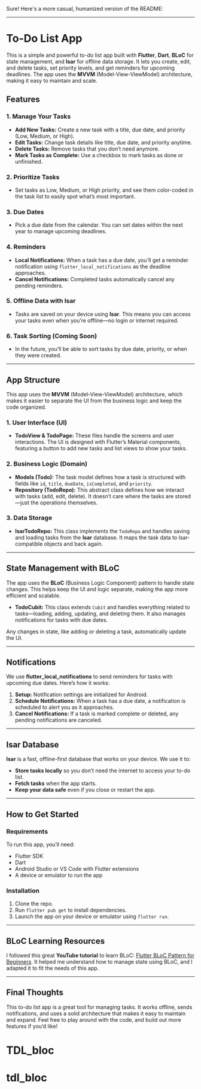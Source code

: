 Sure! Here's a more casual, humanized version of the README:

---

# To-Do List App

This is a simple and powerful to-do list app built with **Flutter**, **Dart**, **BLoC** for state management, and **Isar** for offline data storage. It lets you create, edit, and delete tasks, set priority levels, and get reminders for upcoming deadlines. The app uses the **MVVM** (Model-View-ViewModel) architecture, making it easy to maintain and scale.

## Features

### 1. **Manage Your Tasks**
   - **Add New Tasks:** Create a new task with a title, due date, and priority (Low, Medium, or High).
   - **Edit Tasks:** Change task details like title, due date, and priority anytime.
   - **Delete Tasks:** Remove tasks that you don’t need anymore.
   - **Mark Tasks as Complete:** Use a checkbox to mark tasks as done or unfinished.

### 2. **Prioritize Tasks**
   - Set tasks as Low, Medium, or High priority, and see them color-coded in the task list to easily spot what’s most important.

### 3. **Due Dates**
   - Pick a due date from the calendar. You can set dates within the next year to manage upcoming deadlines.

### 4. **Reminders**
   - **Local Notifications:** When a task has a due date, you'll get a reminder notification using `flutter_local_notifications` as the deadline approaches.
   - **Cancel Notifications:** Completed tasks automatically cancel any pending reminders.

### 5. **Offline Data with Isar**
   - Tasks are saved on your device using **Isar**. This means you can access your tasks even when you’re offline—no login or internet required.

### 6. **Task Sorting (Coming Soon)**
   - In the future, you’ll be able to sort tasks by due date, priority, or when they were created.

---

## App Structure

This app uses the **MVVM** (Model-View-ViewModel) architecture, which makes it easier to separate the UI from the business logic and keep the code organized.

### 1. **User Interface (UI)**
   - **TodoView & TodoPage:** These files handle the screens and user interactions. The UI is designed with Flutter’s Material components, featuring a button to add new tasks and list views to show your tasks.

### 2. **Business Logic (Domain)**
   - **Models (Todo):** The task model defines how a task is structured with fields like `id`, `title`, `dueDate`, `isCompleted`, and `priority`.
   - **Repository (TodoRepo):** This abstract class defines how we interact with tasks (add, edit, delete). It doesn’t care where the tasks are stored—just the operations themselves.

### 3. **Data Storage**
   - **IsarTodoRepo:** This class implements the `TodoRepo` and handles saving and loading tasks from the **Isar** database. It maps the task data to Isar-compatible objects and back again.

---

## State Management with BLoC

The app uses the **BLoC** (Business Logic Component) pattern to handle state changes. This helps keep the UI and logic separate, making the app more efficient and scalable.

- **TodoCubit:** This class extends `Cubit` and handles everything related to tasks—loading, adding, updating, and deleting them. It also manages notifications for tasks with due dates.

Any changes in state, like adding or deleting a task, automatically update the UI.

---

## Notifications

We use **flutter_local_notifications** to send reminders for tasks with upcoming due dates. Here’s how it works:
1. **Setup:** Notification settings are initialized for Android.
2. **Schedule Notifications:** When a task has a due date, a notification is scheduled to alert you as it approaches.
3. **Cancel Notifications:** If a task is marked complete or deleted, any pending notifications are canceled.

---

## Isar Database

**Isar** is a fast, offline-first database that works on your device. We use it to:
- **Store tasks locally** so you don’t need the internet to access your to-do list.
- **Fetch tasks** when the app starts.
- **Keep your data safe** even if you close or restart the app.

---

## How to Get Started

### Requirements
To run this app, you’ll need:
   - Flutter SDK
   - Dart
   - Android Studio or VS Code with Flutter extensions
   - A device or emulator to run the app

### Installation
1. Clone the repo.
2. Run `flutter pub get` to install dependencies.
3. Launch the app on your device or emulator using `flutter run`.

---

## BLoC Learning Resources

I followed this great **YouTube tutorial** to learn BLoC: [Flutter BLoC Pattern for Beginners](https://www.youtube.com/watch?v=brDKUf1yV6c&t=109s). It helped me understand how to manage state using BLoC, and I adapted it to fit the needs of this app.

---

## Final Thoughts

This to-do list app is a great tool for managing tasks. It works offline, sends notifications, and uses a solid architecture that makes it easy to maintain and expand. Feel free to play around with the code, and build out more features if you’d like!
# TDL_bloc
# tdl_bloc
